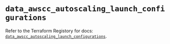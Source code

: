 # `data_awscc_autoscaling_launch_configurations`

Refer to the Terraform Registory for docs: [`data_awscc_autoscaling_launch_configurations`](https://registry.terraform.io/providers/hashicorp/awscc/0.70.0/docs/data-sources/autoscaling_launch_configurations).
